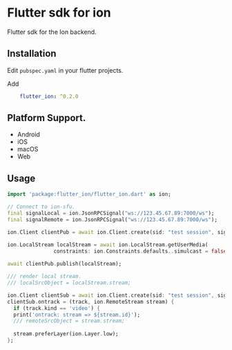# Flutter sdk for ion

Flutter sdk for the Ion backend.

## Installation

Edit `pubspec.yaml` in your flutter projects.

Add
```yml
    flutter_ion: ^0.2.0
```

## Platform Support.

* Android
* iOS
* macOS
* Web

## Usage

```dart
import 'package:flutter_ion/flutter_ion.dart' as ion;

// Connect to ion-sfu.
final signalLocal = ion.JsonRPCSignal("ws://123.45.67.89:7000/ws");
final signalRemote = ion.JsonRPCSignal("ws://123.45.67.89:7000/ws");

ion.Client clientPub = await ion.Client.create(sid: "test session", signal: signalLocal);

ion.LocalStream localStream = await ion.LocalStream.getUserMedia(
               constraints: ion.Constraints.defaults..simulcast = false);
          
await clientPub.publish(localStream);

/// render local stream.
/// localSrcObject = localStream.stream;

ion.Client clientSub = await ion.Client.create(sid: "test session", signal: signalRemote);
clientSub.ontrack = (track, ion.RemoteStream stream) {
  if (track.kind == 'video') {
  print('ontrack: stream => ${stream.id}');
  /// remoteSrcObject = stream.stream;
  
  stream.preferLayer(ion.Layer.low);
};

```
